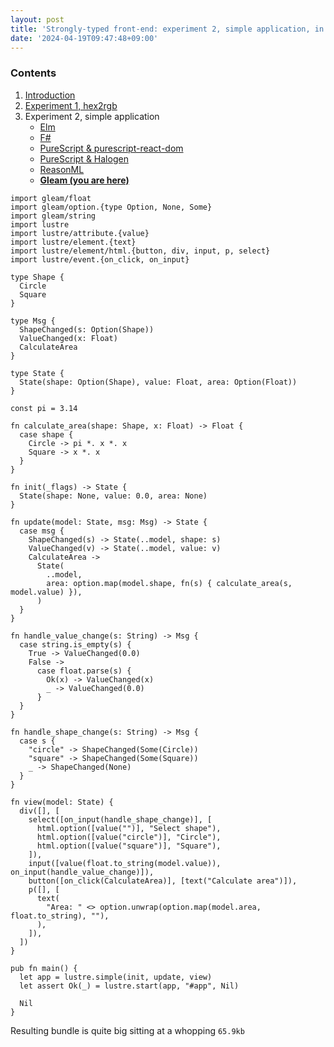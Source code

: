 ```yaml
---
layout: post
title: 'Strongly-typed front-end: experiment 2, simple application, in Gleam / Lustre'
date: '2024-04-19T09:47:48+09:00'
---
```


### Contents

1. [Introduction](/strongly-typed-front-end/2021/04/19/introduction.html)
2. [Experiment 1, hex2rgb](/strongly-typed-front-end/experiment-1/2021/04/19/experiment-1.html)
3. Experiment 2, simple application
    - [Elm](/strongly-typed-front-end/experiment-2/2021/04/19/experiment-2-elm.html)
    - [F#](/strongly-typed-front-end/experiment-2/2021/04/19/experiment-2-fsharp.html)
    - [PureScript & purescript-react-dom](/strongly-typed-front-end/experiment-2/2021/04/19/experiment-2-purescript.html)
    - [PureScript & Halogen](/strongly-typed-front-end/experiment-2/2024/05/17/experiment-2-purescript-halogen.html)
    - [ReasonML](/strongly-typed-front-end/experiment-2/2021/04/19/experiment-2-reasonml.html)
    - [**Gleam (you are here)**](/strongly-typed-front-end/experiment-2/2024/12/20/experiment-2-gleam.html)

```gleam
import gleam/float
import gleam/option.{type Option, None, Some}
import gleam/string
import lustre
import lustre/attribute.{value}
import lustre/element.{text}
import lustre/element/html.{button, div, input, p, select}
import lustre/event.{on_click, on_input}

type Shape {
  Circle
  Square
}

type Msg {
  ShapeChanged(s: Option(Shape))
  ValueChanged(x: Float)
  CalculateArea
}

type State {
  State(shape: Option(Shape), value: Float, area: Option(Float))
}

const pi = 3.14

fn calculate_area(shape: Shape, x: Float) -> Float {
  case shape {
    Circle -> pi *. x *. x
    Square -> x *. x
  }
}

fn init(_flags) -> State {
  State(shape: None, value: 0.0, area: None)
}

fn update(model: State, msg: Msg) -> State {
  case msg {
    ShapeChanged(s) -> State(..model, shape: s)
    ValueChanged(v) -> State(..model, value: v)
    CalculateArea ->
      State(
        ..model,
        area: option.map(model.shape, fn(s) { calculate_area(s, model.value) }),
      )
  }
}

fn handle_value_change(s: String) -> Msg {
  case string.is_empty(s) {
    True -> ValueChanged(0.0)
    False ->
      case float.parse(s) {
        Ok(x) -> ValueChanged(x)
        _ -> ValueChanged(0.0)
      }
  }
}

fn handle_shape_change(s: String) -> Msg {
  case s {
    "circle" -> ShapeChanged(Some(Circle))
    "square" -> ShapeChanged(Some(Square))
    _ -> ShapeChanged(None)
  }
}

fn view(model: State) {
  div([], [
    select([on_input(handle_shape_change)], [
      html.option([value("")], "Select shape"),
      html.option([value("circle")], "Circle"),
      html.option([value("square")], "Square"),
    ]),
    input([value(float.to_string(model.value)), on_input(handle_value_change)]),
    button([on_click(CalculateArea)], [text("Calculate area")]),
    p([], [
      text(
        "Area: " <> option.unwrap(option.map(model.area, float.to_string), ""),
      ),
    ]),
  ])
}

pub fn main() {
  let app = lustre.simple(init, update, view)
  let assert Ok(_) = lustre.start(app, "#app", Nil)

  Nil
}
```

Resulting bundle is quite big sitting at a whopping `65.9kb`
